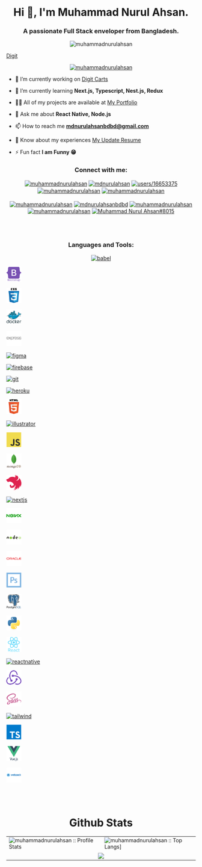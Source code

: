 <h1 align="center">Hi 👋, I'm Muhammad Nurul Ahsan.</h1>
<h3 align="center">A passionate Full Stack enveloper from Bangladesh.</h3>

<p align="center"> <img src="https://komarev.com/ghpvc/?username=muhammadnurulahsan&label=Profile%20views&color=0e75b6&style=flat" alt="muhammadnurulahsan" /> </p>

<a href="#" onclick='window.open("https://www.digitcarts.com");return false;'>Digit</a>

<p align="center"> <a  target="_blank" href="https://github.com/ryo-ma/github-profile-trophy"><img src="https://github-profile-trophy.vercel.app/?username=muhammadnurulahsan" alt="muhammadnurulahsan" /></a> </p>

- 🔭 I’m currently working on [Digit Carts](https://www.digitcarts.com/)

- 🌱 I’m currently learning **Next.js, Typescript, Nest.js, Redux**

- 👨‍💻 All of my projects are available at [My Portfolio](https://nurul-ahsan.web.app/)

- 💬 Ask me about **React Native, Node.js**

- 📫 How to reach me **mdnurulahsanbdbd@gmail.com**

- 📄 Know about my experiences [My Update Resume](https://drive.google.com/file/d/1zGQmRLdyy-3-HTOsUdc5v703VFc97HHQ/view)

- ⚡ Fun fact **I am Funny 😁**

<h3 align="center">Connect with me:</h3>
<p align="center">
<a  target="_blank" href="https://linkedin.com/in/muhammadnurulahsan" ><img align="center" src="https://raw.githubusercontent.com/rahuldkjain/github-profile-readme-generator/master/src/images/icons/Social/linked-in-alt.svg" alt="muhammadnurulahsan" height="30" width="40" /></a>
<a  target="_blank" href="https://twitter.com/mdnurulahsan" ><img align="center" src="https://raw.githubusercontent.com/rahuldkjain/github-profile-readme-generator/master/src/images/icons/Social/twitter.svg" alt="mdnurulahsan" height="30" width="40" /></a>
<a  target="_blank" href="https://stackoverflow.com/users/users/16653375" ><img align="center" src="https://raw.githubusercontent.com/rahuldkjain/github-profile-readme-generator/master/src/images/icons/Social/stack-overflow.svg" alt="users/16653375" height="30" width="40" /></a>
<a  target="_blank" href="https://instagram.com/muhammadnurulahsan" ><img align="center" src="https://raw.githubusercontent.com/rahuldkjain/github-profile-readme-generator/master/src/images/icons/Social/instagram.svg" alt="muhammadnurulahsan" height="30" width="40" /></a>
<a  target="_blank" href="https://fb.com/muhammadnurulahsan" ><img align="center" src="https://raw.githubusercontent.com/rahuldkjain/github-profile-readme-generator/master/src/images/icons/Social/facebook.svg" alt="muhammadnurulahsan" height="30" width="40" /></a>
<br />
<br />
<a  target="_blank" href="https://codesandbox.com/muhammadnurulahsan" ><img align="center" src="https://raw.githubusercontent.com/rahuldkjain/github-profile-readme-generator/master/src/images/icons/Social/codesandbox.svg" alt="muhammadnurulahsan" height="30" width="40" /></a>
<a  target="_blank" href="https://www.hackerrank.com/mdnurulahsanbdbd" ><img align="center" src="https://raw.githubusercontent.com/rahuldkjain/github-profile-readme-generator/master/src/images/icons/Social/hackerrank.svg" alt="mdnurulahsanbdbd" height="30" width="40" /></a>
<a  target="_blank" href="https://codepen.io/muhammadnurulahsan" ><img align="center" src="https://raw.githubusercontent.com/rahuldkjain/github-profile-readme-generator/master/src/images/icons/Social/codepen.svg" alt="muhammadnurulahsan" height="30" width="40" /></a>
<a  target="_blank" href="https://dev.to/muhammadnurulahsan" ><img align="center" src="https://raw.githubusercontent.com/rahuldkjain/github-profile-readme-generator/master/src/images/icons/Social/devto.svg" alt="muhammadnurulahsan" height="30" width="40" /></a>
<a  target="_blank" href="https://discord.gg/Muhammad Nurul Ahsan#8015" ><img align="center" src="https://raw.githubusercontent.com/rahuldkjain/github-profile-readme-generator/master/src/images/icons/Social/discord.svg" alt="Muhammad Nurul Ahsan#8015" height="30" width="40" /></a>
</p>
<br />
<br />
<h3 align="center">Languages and Tools:</h3>
<p align="center"> 
<a  target="_blank" href="https://babeljs.io/"  rel="noreferrer"> <img src="https://www.vectorlogo.zone/logos/babeljs/babeljs-icon.svg" alt="babel" width="40" height="40"/> </a> 

<a  target="_blank" href="https://getbootstrap.com"  rel="noreferrer"> <img src="https://raw.githubusercontent.com/devicons/devicon/master/icons/bootstrap/bootstrap-plain-wordmark.svg" alt="bootstrap" width="40" height="40"/> </a> 

<a  target="_blank" href="https://www.w3schools.com/css/"  rel="noreferrer"> <img src="https://raw.githubusercontent.com/devicons/devicon/master/icons/css3/css3-original-wordmark.svg" alt="css3" width="40" height="40"/> </a> 

<a  target="_blank" href="https://www.docker.com/"  rel="noreferrer"> <img src="https://raw.githubusercontent.com/devicons/devicon/master/icons/docker/docker-original-wordmark.svg" alt="docker" width="40" height="40"/> </a> 

<a  target="_blank" href="https://expressjs.com"  rel="noreferrer"> <img src="https://raw.githubusercontent.com/devicons/devicon/master/icons/express/express-original-wordmark.svg" alt="express" width="40" height="40"/> </a> 

<a  target="_blank" href="https://www.figma.com/"  rel="noreferrer"> <img src="https://www.vectorlogo.zone/logos/figma/figma-icon.svg" alt="figma" width="40" height="40"/> </a> 

<a  target="_blank" href="https://firebase.google.com/"  rel="noreferrer"> <img src="https://www.vectorlogo.zone/logos/firebase/firebase-icon.svg" alt="firebase" width="40" height="40"/> </a> 

<a  target="_blank" href="https://git-scm.com/"  rel="noreferrer"> <img src="https://www.vectorlogo.zone/logos/git-scm/git-scm-icon.svg" alt="git" width="40" height="40"/> </a> 

<a  target="_blank" href="https://heroku.com"  rel="noreferrer"> <img src="https://www.vectorlogo.zone/logos/heroku/heroku-icon.svg" alt="heroku" width="40" height="40"/> </a> 

<a  target="_blank" href="https://www.w3.org/html/"  rel="noreferrer"> <img src="https://raw.githubusercontent.com/devicons/devicon/master/icons/html5/html5-original-wordmark.svg" alt="html5" width="40" height="40"/> </a> 

<a  target="_blank" href="https://www.adobe.com/in/products/illustrator.html"  rel="noreferrer"> <img src="https://www.vectorlogo.zone/logos/adobe_illustrator/adobe_illustrator-icon.svg" alt="illustrator" width="40" height="40"/> </a> 

<a  target="_blank" href="https://developer.mozilla.org/en-US/docs/Web/JavaScript"  rel="noreferrer"> <img src="https://raw.githubusercontent.com/devicons/devicon/master/icons/javascript/javascript-original.svg" alt="javascript" width="40" height="40"/> </a> 

<a  target="_blank" href="https://www.mongodb.com/"  rel="noreferrer"> <img src="https://raw.githubusercontent.com/devicons/devicon/master/icons/mongodb/mongodb-original-wordmark.svg" alt="mongodb" width="40" height="40"/> </a> 

<a  target="_blank" href="https://nestjs.com/"  rel="noreferrer"> <img src="https://raw.githubusercontent.com/devicons/devicon/master/icons/nestjs/nestjs-plain.svg" alt="nestjs" width="40" height="40"/> </a> 

<a  target="_blank" href="https://nextjs.org/"  rel="noreferrer"> <img src="https://cdn.worldvectorlogo.com/logos/nextjs-2.svg" alt="nextjs" width="40" height="40"/> </a> 

<a  target="_blank" href="https://www.nginx.com"  rel="noreferrer"> <img src="https://raw.githubusercontent.com/devicons/devicon/master/icons/nginx/nginx-original.svg" alt="nginx" width="40" height="40"/> </a> 

<a  target="_blank" href="https://nodejs.org"  rel="noreferrer"> <img src="https://raw.githubusercontent.com/devicons/devicon/master/icons/nodejs/nodejs-original-wordmark.svg" alt="nodejs" width="40" height="40"/> </a> 

<a  target="_blank" href="https://www.oracle.com/"  rel="noreferrer"> <img src="https://raw.githubusercontent.com/devicons/devicon/master/icons/oracle/oracle-original.svg" alt="oracle" width="40" height="40"/> </a> 

<a  target="_blank" href="https://www.photoshop.com/en"  rel="noreferrer"> <img src="https://raw.githubusercontent.com/devicons/devicon/master/icons/photoshop/photoshop-line.svg" alt="photoshop" width="40" height="40"/> </a> 

<a  target="_blank" href="https://www.postgresql.org"  rel="noreferrer"> <img src="https://raw.githubusercontent.com/devicons/devicon/master/icons/postgresql/postgresql-original-wordmark.svg" alt="postgresql" width="40" height="40"/> </a> 

<a  target="_blank" href="https://www.python.org"  rel="noreferrer"> <img src="https://raw.githubusercontent.com/devicons/devicon/master/icons/python/python-original.svg" alt="python" width="40" height="40"/> </a> 

<a  target="_blank" href="https://reactjs.org/"  rel="noreferrer"> <img src="https://raw.githubusercontent.com/devicons/devicon/master/icons/react/react-original-wordmark.svg" alt="react" width="40" height="40"/> </a> 

<a  target="_blank" href="https://reactnative.dev/"  rel="noreferrer"> <img src="https://reactnative.dev/img/header_logo.svg" alt="reactnative" width="40" height="40"/> </a> 

<a  target="_blank" href="https://redux.js.org"  rel="noreferrer"> <img src="https://raw.githubusercontent.com/devicons/devicon/master/icons/redux/redux-original.svg" alt="redux" width="40" height="40"/> </a> 

<a  target="_blank" href="https://sass-lang.com"  rel="noreferrer"> <img src="https://raw.githubusercontent.com/devicons/devicon/master/icons/sass/sass-original.svg" alt="sass" width="40" height="40"/> </a> 

<a  target="_blank" href="https://tailwindcss.com/"  rel="noreferrer"> <img src="https://www.vectorlogo.zone/logos/tailwindcss/tailwindcss-icon.svg" alt="tailwind" width="40" height="40"/> </a> 

<a  target="_blank" href="https://www.typescriptlang.org/"  rel="noreferrer"> <img src="https://raw.githubusercontent.com/devicons/devicon/master/icons/typescript/typescript-original.svg" alt="typescript" width="40" height="40"/> </a> 

<a  target="_blank" href="https://vuejs.org/"  rel="noreferrer"> <img src="https://raw.githubusercontent.com/devicons/devicon/master/icons/vuejs/vuejs-original-wordmark.svg" alt="vuejs" width="40" height="40"/> </a> 

<a  target="_blank" href="https://webpack.js.org"  rel="noreferrer"> <img src="https://raw.githubusercontent.com/devicons/devicon/d00d0969292a6569d45b06d3f350f463a0107b0d/icons/webpack/webpack-original-wordmark.svg" alt="webpack" width="40" height="40"/> </a> </p>
<br />
<br />
<p align="center">
   <table align="center">
   <h1 align="center">Github Stats</h1>
       <tr>
       <td><img alt="muhammadnurulahsan :: Profile Stats" src="https://github-readme-stats.vercel.app/api?username=muhammadnurulahsan&theme=blue-green&amp;show_icons=true&amp;count_private=true&amp;hide_border=true" /></td>
       <td><img alt="muhammadnurulahsan :: Top Langs]" src="https://github-readme-stats.vercel.app/api/top-langs/?username=muhammadnurulahsan&langs_count=14&theme=blue-green&layout=compact&hide=html"> </td>
     </tr>
     <tr>
        <td colspan="2" align="center"><img  align="center" src="https://github-readme-streak-stats.herokuapp.com?user=muhammadnurulahsan&theme=blue-green&hide_border=true"></td>
     </tr>
   </table>
</p>
